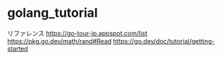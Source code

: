 # golang_tutorial

リファレンス
https://go-tour-jp.appspot.com/list
https://pkg.go.dev/math/rand#Read
https://go.dev/doc/tutorial/getting-started
